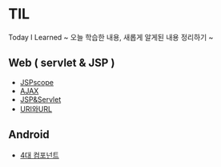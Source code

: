 # TIL
Today I Learned ~ 오늘 학습한 내용, 새롭게 알게된 내용 정리하기 ~

## Web ( servlet & JSP )
- [JSPscope](https://github.com/100race/TIL/blob/main/Web/JSPscope.md)
- [AJAX](https://github.com/100race/TIL/blob/main/Web/AJAX.md)
- [JSP&Servlet](https://github.com/100race/TIL/blob/main/Web/JSP&Servlet.md)
- [URI와URL](https://github.com/100race/TIL/blob/main/Web/url%EA%B3%BCuri.md)

## Android
- [4대 컴포넌트](https://github.com/100race/TIL/blob/main/Android/4%EB%8C%80%EC%BB%B4%ED%8F%AC%EB%84%8C%ED%8A%B8.md) <br>
